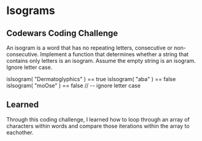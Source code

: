 # Isograms

## Codewars Coding Challenge

An isogram is a word that has no repeating letters, consecutive or non-consecutive. Implement a function that determines whether a string that contains only letters is an isogram. Assume the empty string is an isogram. Ignore letter case.

isIsogram( "Dermatoglyphics" ) == true
isIsogram( "aba" ) == false
isIsogram( "moOse" ) == false // -- ignore letter case

## Learned
Through this coding challenge, I learned how to loop through an array of characters within words and compare those iterations within the array to eachother.
